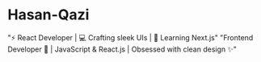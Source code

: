 # Hasan-Qazi
"⚡ React Developer | 💻 Crafting sleek UIs | 🌱 Learning Next.js"  "Frontend Developer 🚀 | JavaScript &amp; React.js | Obsessed with clean design ✨"
